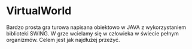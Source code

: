 # VirtualWorld
Bardzo prosta gra turowa napisana obiektowo w JAVA z wykorzystaniem biblioteki SWING. W grze wcielamy się w człowieka w świecie pełnym organizmów. Celem jest jak najdłużej przeżyć.
